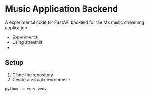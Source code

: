 # Music Application Backend

A experimental code for FastAPI backend for the Mx music streaming application. 

- Experimental 
- Using streamlit
- 

## Setup

1. Clone the repository
2. Create a virtual environment:
```bash
python -m venv venv
